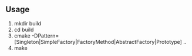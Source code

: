 ## Usage
1. mkdir build
2. cd build
3. cmake -DPattern=[Singleton|SimpleFactory|FactoryMethod|AbstractFactory|Prototype] ..
4. make 